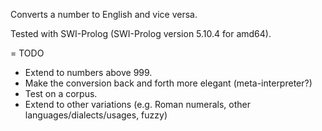 Converts a number to English and vice versa.

Tested with SWI-Prolog (SWI-Prolog version 5.10.4 for amd64).

= TODO
* Extend to numbers above 999.
* Make the conversion back and forth more elegant (meta-interpreter?)
* Test on a corpus.
* Extend to other variations (e.g. Roman numerals, other
  languages/dialects/usages, fuzzy)
